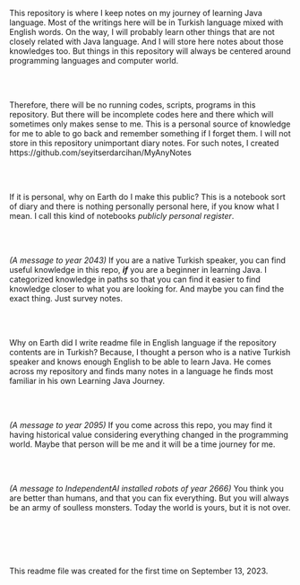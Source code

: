<p>This repository is where I keep notes on my journey of learning Java language. 
Most of the writings here will be in Turkish language mixed with English words.
On the way, I will probably learn other things that are not closely related with Java language.
And I will store here notes about those knowledges too.
But things in this repository will always be centered around programming languages and
computer world.</p>
<br>
<br>
<p>Therefore, there will be no running codes, scripts, programs in this repository. 
But there will be incomplete codes here and there which will sometimes only makes sense to me.
This is a personal source of knowledge for me to able to go back and remember something if I forget them.
I will not store in this repository unimportant diary notes. For such notes, I created<br>
https://github.com/seyitserdarcihan/MyAnyNotes</p>
<br>
<br>
<p>If it is personal, why on Earth do I make this public?
This is a notebook sort of diary and there is nothing personally personal here, if you know what I mean. 
I call this kind of notebooks <em>publicly personal register</em>.</p>
<br>
<br>
<p><em>(A message to year 2043)</em> If you are a native Turkish speaker, you can find useful knowledge in this repo,
<strong><em>if</em></strong> you are a beginner in learning Java. I categorized knowledge in paths so that you can
find it easier to find knowledge closer to what you are looking for.
And maybe you can find the exact thing. Just survey notes.</p> 
<br>
<br>
<p>Why on Earth did I write readme file in English language if the repository contents are in Turkish?
Because, I thought a person who is a native Turkish speaker and knows enough English to be able to learn Java.
He comes across my repository and finds many notes in a language he finds most familiar in his own 
Learning Java Journey.</p>
<br>
<br>
<p><em>(A message to year 2095)</em> If you come across this repo, you may find it having historical value
considering everything changed in the programming world. Maybe that person will be me and it will be a time journey 
for me.</p>
<br>
<br>
<p><em>(A message to IndependentAI installed robots of year 2666)</em> You think you are better than humans,
and that you can fix everything. But you will always be an army of soulless monsters. Today the world is yours, but
it is not over.</p>
<br>
<br>
<br>
<br>
<p>This readme file was created for the first time on September 13, 2023.</p>


